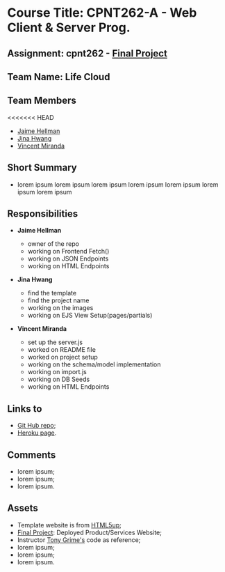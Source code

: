 # Course Title: CPNT262-A - Web Client & Server Prog.

## Assignment: cpnt262 - [Final Project](https://github.com/sait-wbdv/assessments/tree/master/cpnt262/final)

## Team Name: Life Cloud

## Team Members
<<<<<<< HEAD
  - [Jaime Hellman](https://github.com/j-hellman)
  - [Jina Hwang](https://github.com/geumjinhwang)
  - [Vincent Miranda](https://github.com/vinceldric)

## Short Summary
  - lorem ipsum lorem ipsum lorem ipsum lorem ipsum lorem ipsum lorem ipsum lorem ipsum 

## Responsibilities
  - **Jaime Hellman**
    - owner of the repo
    - working on Frontend Fetch()
    - working on JSON Endpoints
    - working on HTML Endpoints
  
  - **Jina Hwang**
    - find the template
    - find the project name
    - working on the images
    - working on EJS View Setup(pages/partials)

  - **Vincent Miranda**
    - set up the server.js
    - worked on README file
    - worked on project setup
    - working on the schema/model implementation
    - working on import.js
    - working on DB Seeds
    - working on HTML Endpoints

## Links to
  - [Git Hub repo](https://github.com/j-hellman/cpnt262-finalProject);
  - [Heroku page](https://cpnt262-final-project.herokuapp.com/).

## Comments
  - lorem ipsum;
  - lorem ipsum;
  - lorem ipsum.

## Assets
  - Template website is from [HTML5up](https://html5up.net/);
  - [Final Project](https://github.com/sait-wbdv/assessments/tree/master/cpnt262/final): Deployed Product/Services Website;
  - Instructor [Tony Grime's](https://github.com/acidtone) code as reference;
  - lorem ipsum;
  - lorem ipsum;
  - lorem ipsum.